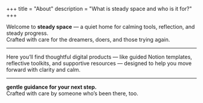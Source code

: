 +++
title = "About"
description = "What is steady space and who is it for?"
+++

Welcome to **steady space** — a quiet home for calming tools, reflection, and steady progress.  
Crafted with care for the dreamers, doers, and those trying again.

---

Here you’ll find thoughtful digital products — like guided Notion templates, reflective toolkits, and supportive resources — designed to help you move forward with clarity and calm.

---

**gentle guidance for your next step.**  
Crafted with care by someone who’s been there, too.
